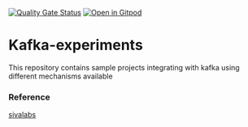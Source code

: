 [![Quality Gate Status](https://sonarcloud.io/api/project_badges/measure?project=rajadilipkolli_analytics-spring-cloud-streams-kafka&metric=alert_status)](https://sonarcloud.io/dashboard?id=rajadilipkolli_analytics-spring-cloud-streams-kafka)
[![Open in Gitpod](https://gitpod.io/button/open-in-gitpod.svg)](https://gitpod.io/#https://github.com/rajadilipkolli/kafka-experiments)

# Kafka-experiments

This repository contains sample projects integrating with kafka using different mechanisms available


### Reference
[sivalabs](https://github.com/sivaprasadreddy/kafka-tutorial)
